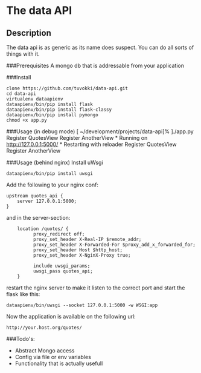 # The data API

## Description
The data api is as generic as its name does suspect. You can do all sorts of things with it.

###Prerequisites
A mongo db that is addressable from your application

###Install

    clone https://github.com/tuvokki/data-api.git
    cd data-api
    virtualenv dataapienv
    dataapienv/bin/pip install flask
    dataapienv/bin/pip install flask-classy
    dataapienv/bin/pip install pymongo
    chmod +x app.py

###Usage (in debug mode)
    [ ~/development/projects/data-api]% ]./app.py
	Register QuotesView
	Register AnotherView
    * Running on http://127.0.0.1:5000/
	* Restarting with reloader
	Register QuotesView
	Register AnotherView

###Usage (behind nginx)
Install uWsgi

    dataapienv/bin/pip install uwsgi
  
Add the following to your nginx conf:

	upstream quotes_api {
        server 127.0.0.1:5000;
	}
and in the server-section:

        location /quotes/ {
              proxy_redirect off;
              proxy_set_header X-Real-IP $remote_addr;
              proxy_set_header X-Forwarded-For $proxy_add_x_forwarded_for;
              proxy_set_header Host $http_host;
              proxy_set_header X-NginX-Proxy true;

              include uwsgi_params;
              uwsgi_pass quotes_api;
        }
restart the nginx server to make it listen to the correct port and start the flask like this:

`dataapienv/bin/uwsgi --socket 127.0.0.1:5000 -w WSGI:app`

Now the application is available on the following url:

`http://your.host.org/quotes/`

###Todo's:
* Abstract Mongo access
* Config via file or env variables
* Functionality that is actually usefull
